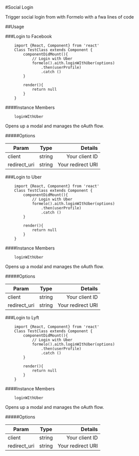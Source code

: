 #Social Login

 Trigger social login from with Formelo with a fwa lines of code

##Usage


###Login to Facebook
```js+lineNumbers:true
    import {React, Component} from 'react'
    Class TestClass extends Component {
        componentDidMount(){
            // Login with Uber
            formelo().aith.loginWIthUber(options)
                .then(userProfile)
                .catch ()
        }
        
        render(){
            return null   
        }
    }
```
####Instance Members

```js+lineNumbers:true
    loginWIthUber
```
Opens up a modal and manages the oAuth flow.

#####Options

| Param        | Type           | Details  |
| ------------- |:-------------:| -----:|
| client     | string | Your client ID |
| redirect_uri       | string      |  Your redirect URI |


###Login to Uber
```js+lineNumbers:true
    import {React, Component} from 'react'
    Class TestClass extends Component {
        componentDidMount(){
            // Login with Uber
            formelo().aith.loginWIthUber(options)
                .then(userProfile)
                .catch ()
        }
        
        render(){
            return null   
        }
    }
```
####Instance Members

```js+lineNumbers:true
    loginWIthUber
```
Opens up a modal and manages the oAuth flow.

#####Options

| Param        | Type           | Details  |
| ------------- |:-------------:| -----:|
| client     | string | Your client ID |
| redirect_uri       | string      |  Your redirect URI |


###Login to Lyft
```js+lineNumbers:true
    import {React, Component} from 'react'
    Class TestClass extends Component {
        componentDidMount(){
            // Login with Uber
            formelo().aith.loginWIthUber(options)
                .then(userProfile)
                .catch ()
        }
        
        render(){
            return null   
        }
    }
```
####Instance Members
```js+lineNumbers:true
    loginWIthUber
```
Opens up a modal and manages the oAuth flow.

#####Options

| Param        | Type           | Details  |
| ------------- |:-------------:| -----:|
| client     | string | Your client ID |
| redirect_uri       | string      |  Your redirect URI |


